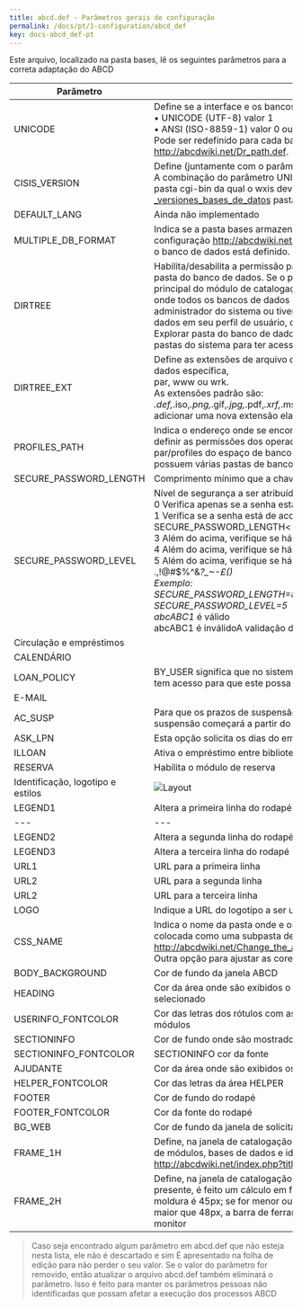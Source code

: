 ```yaml
---
title: abcd.def - Parâmetros gerais de configuração
permalink: /docs/pt/1-configuration/abcd_def
key: docs-abcd_def-pt
---
```


Este arquivo, localizado na pasta bases, lê os seguintes parâmetros para a correta adaptação do ABCD


|Parâmetro|Função|
|-|-|
|UNICODE|Define se a interface e os bancos de dados são definidos usando o conjunto de caracteres <br>• UNICODE (UTF-8) valor 1 <br>• ANSI (ISO-8859-1) valor 0 ou omitido<br> Pode ser redefinido para cada banco de dados através do arquivo de configuração http://abcdwiki.net/Dr_path.def.|
|CISIS_VERSION|Define (juntamente com o parâmetro UNICODE) a versão do Cisis a ser usada para gerenciar o banco de dados. A combinação do parâmetro UNICODE junto com o parâmetro CISIS_VERSION nomeará a subpasta dentro da pasta cgi-bin da qual o wxis deve ser chamado. [ver http://wiki.abcdonline.info/index.php?title=ABCD_-_versiones_bases_de_datos pasta cgi-bin]|
|DEFAULT_LANG|Ainda não implementado|
|MULTIPLE_DB_FORMAT|Indica se a pasta bases armazena bancos de dados de diferentes versões do cisis. Então, no arquivo de configuração http://abcdwiki.net/Dr_path.def de cada banco de dados, deve-se indicar sob qual versão do cisis o banco de dados está definido.|
|DIRTREE|Habilita/desabilita a permissão para navegar na pasta do banco de dados ativo ou nas pastas www, par e wrk da pasta do banco de dados. Se o parâmetro estiver habilitado e o usuário for o administrador do sistema, no menu principal do módulo de catalogação, em na seção Administração, existe uma opção que permite explorar a pasta onde todos os bancos de dados estão armazenados. Se o parâmetro estiver ativado e o usuário for o administrador do sistema ou tiver o parâmetro Explorar o diretório de bancos de dados ativado. bancos de dados em seu perfil de usuário, o menu correspondente aos utilitários do banco de dados apresenta as opções Explorar pasta do banco de dados para ter acesso aos arquivos do banco de dados selecionado, e Explorar pastas do sistema para ter acesso ao conteúdo das pastas par, wwww e wrk |
|DIRTREE_EXT|Define as extensões de arquivo que podem ser exibidas ao verificar a pasta "bases", uma pasta de banco de dados específica,<br> par, www ou wrk. <br>As extensões padrão são:<br>*.def,*.iso,*.png,*.gif,*.jpg,*.pdf,*.xrf,*.mst,*.n01,*. n02 ,*.l01,*.l02,*.cnt,*.ifp, *.fmt,*.fdt,*.pft,*.fst,*.tab,*.txt,*.par,*.html, * .zip,Se você adicionar uma nova extensão ela deve seguir o formato mostrado|
|PROFILES_PATH|Indica o endereço onde se encontra o arquivo contendo a definição de todos os parâmetros habilitados para definir as permissões dos operadores (profiles.tab). Por padrão, esse arquivo está localizado na pasta par/profiles do espaço de banco de dados ativo, mas essa opção é habilitada para facilitar as instalações que possuem várias pastas de banco de dados.|
|SECURE_PASSWORD_LENGTH|Comprimento mínimo que a chave de acesso deve ter para ser considerada válida|
|SECURE_PASSWORD_LEVEL|Nível de segurança a ser atribuído à chave de acesso de acordo com as seguintes possibilidades:<br>0 Verifica apenas se a senha está presente<br> 1 Verifica se a senha está de acordo com o comprimento estabelecido no parâmetro SECURE_PASSWORD_LENGTH< br> 2 Além do acima, verifique se há um caractere alfabético minúsculo<br> 3 Além do acima, verifique se há pelo menos um caractere numérico<br> 4 Além do acima, verifique se há pelo menos uma letra maiúscula <br> 5 Além do acima, verifique se há pelo menos um caractere especial:<br>.,!@#$%^&*?_~\-£()<br>Exemplo:<br>SECURE_PASSWORD_LENGTH=8 <br >SECURE_PASSWORD_LEVEL=5<br>abcABC1* é válido<br>abcABC1 é inválidoA validação da senha está no script central/dataentry/password_check.js|
|Circulação e empréstimos||
|CALENDÁRIO||
|LOAN_POLICY|BY_USER significa que no sistema de empréstimo serão apresentadas ao operador as apólices a que o utilizador tem acesso para que este possa selecionar aquela que pretende aplicar ao título no processo de empréstimo|
|E-MAIL||
|AC_SUSP|Para que os prazos de suspensão sejam cumulativos, ou seja, se o usuário já estiver suspenso, a nova suspensão começará a partir do término da anterior|
|ASK_LPN|Esta opção solicita os dias do empréstimo ao inserir o código do usuário e o número do estoque a emprestar|
|ILLOAN|Ativa o empréstimo entre bibliotecas|
|RESERVA|Habilita o módulo de reserva|
|Identificação, logotipo e estilos|![Layout](/wiki/assets/images/layout_abcd_old.png) |
|LEGEND1|Altera a primeira linha do rodapé (obrigatório)|
|---|---|
|LEGEND2|Altera a segunda linha do rodapé (obrigatório)|
|LEGEND3|Altera a terceira linha do rodapé|
|URL1|URL para a primeira linha|
|URL2|URL para a segunda linha|
|URL2|URL para a terceira linha|
|LOGO|Indique a URL do logotipo a ser utilizado para identificar os cabeçalhos das janelas|
|CSS_NAME|Indica o nome da pasta onde e os arquivos de estilo a serem usados ​​são definidos. A pasta de estilos deve ser colocada como uma subpasta dentro de central/css (veja http://abcdwiki.net/Change_the_appearance_(colors_and/or_icons)_used_in_the_interface_of_a_database_folder. Outra opção para ajustar as cores da interface é usar os parâmetros mencionados abaixo. continuação:|
|BODY_BACKGROUND|Cor de fundo da janela ABCD|
|HEADING|Cor da área onde são exibidos o logotipo, as informações do usuário e as informações do banco de dados selecionado|
|USERINFO_FONTCOLOR|Cor das letras dos rótulos com as informações do usuário, lista de bancos de dados, lista de idiomas e lista de módulos|
|SECTIONINFO|Cor de fundo onde são mostrados o nome do processo e a base de dados ativa|
|SECTIONINFO_FONTCOLOR|SECTIONINFO cor da fonte|
|AJUDANTE|Cor da área onde são exibidos os links de ajuda e o nome do script que está sendo executadoc|
|HELPER_FONTCOLOR|Cor das letras da área HELPER|
|FOOTER|Cor de fundo do rodapé|
|FOOTER_FONTCOLOR|Cor da fonte do rodapé|
|BG_WEB|Cor de fundo da janela de solicitação de chave para processos online|
|FRAME_1H|Define, na janela de catalogação, o tamanho do quadro onde são exibidos o logotipo da instituição e os menus de módulos, bases de dados e idiomas. Se não estiver presente, 90px é assumido http://abcdwiki.net/index.php?title=File:Frames.png&action=edit&redlink=1|
|FRAME_2H|Define, na janela de catalogação, o tamanho da moldura onde a barra de ferramentas é exibida. Caso não esteja presente, é feito um cálculo em função da resolução do monitor: Se for superior a 1200px, o tamanho desta moldura é 45px; se for menor ou igual a 1200px o tamanho deste quadro é 65px . Se o tamanho do quadro for maior que 48px, a barra de ferramentas será posicionada em duas linhas, independentemente da resolução do monitor |


 > Caso seja encontrado algum parâmetro em abcd.def que não esteja nesta lista, ele não é descartado e sim
 > É apresentado na folha de edição para não perder o seu valor. Se o valor do parâmetro for removido, então
 > atualizar o arquivo abcd.def também eliminará o parâmetro. Isso é feito para manter os parâmetros
 > pessoas não identificadas que possam afetar a execução dos processos ABCD
